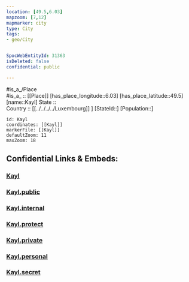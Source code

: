 ```yaml
---
location: [49.5,6.03] 
mapzoom: [7,12] 
mapmarker: city 
type: City
tags:
- geo/City


SpocWebEntityId: 31363
isDeleted: false
confidential: public

---
```

#is_a_/Place  
#is_a_ :: [[Place]] 
[has_place_longitude::6.03] 
[has_place_latitude::49.5] 
[name::Kayl] 
State ::  
Country :: [[../../../../Luxembourg]] ] 
[StateId::] 
[Population::] 



```leaflet
id: Kayl
coordinates: [[Kayl]] 
markerFile: [[Kayl]] 
defaultZoom: 11 
maxZoom: 18
```


## Confidential Links & Embeds: 

### [Kayl](/_Standards/Earth/Continent/Europe/Europe~West/Luxembourg/City/Kayl.md) 

### [Kayl.public](/_public/Earth/Continent/Europe/Europe~West/Luxembourg/City/Kayl.public.md) 

### [Kayl.internal](/_internal/Earth/Continent/Europe/Europe~West/Luxembourg/City/Kayl.internal.md) 

### [Kayl.protect](/_protect/Earth/Continent/Europe/Europe~West/Luxembourg/City/Kayl.protect.md) 

### [Kayl.private](/_private/Earth/Continent/Europe/Europe~West/Luxembourg/City/Kayl.private.md) 

### [Kayl.personal](/_personal/Earth/Continent/Europe/Europe~West/Luxembourg/City/Kayl.personal.md) 

### [Kayl.secret](/_secret/Earth/Continent/Europe/Europe~West/Luxembourg/City/Kayl.secret.md)

